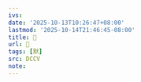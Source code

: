 ```yaml
---
ivs:
date: '2025-10-13T10:26:47+08:00'
lastmod: '2025-10-14T21:46:45-08:00'
title: 􂠴
url: 􂠴
tags: [默]
src: DCCV
note:
---
```

